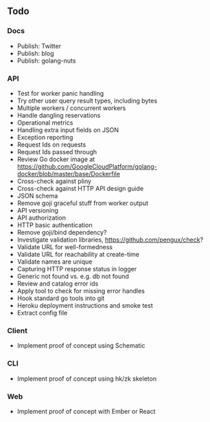 ## Todo

### Docs

* Publish: Twitter
* Publish: blog
* Publish: golang-nuts

### API

* Test for worker panic handling
* Try other user query result types, including bytes
* Multiple workers / concurrent workers
* Handle dangling reservations
* Operational metrics
* Handling extra input fields on JSON
* Exception reporting
* Request Ids on requests
* Request Ids passed through
* Review Go docker image at https://github.com/GoogleCloudPlatform/golang-docker/blob/master/base/Dockerfile
* Cross-check against pliny
* Cross-check against HTTP API design guide
* JSON schema
* Remove goji graceful stuff from worker output
* API versioning
* API authorization
* HTTP basic authentication
* Remove goji/bind dependency?
* Investigate validation libraries, https://github.com/pengux/check?
* Validate URL for well-formedness
* Validate URL for reachability at create-time
* Validate names are unique
* Capturing HTTP response status in logger
* Generic not found vs. e.g. db not found
* Review and catalog error ids
* Apply tool to check for missing error handles
* Hook standard go tools into git
* Heroku deployment instructions and smoke test
* Extract config file

### Client

* Implement proof of concept using Schematic

### CLI

* Implement proof of concept using hk/zk skeleton

### Web

* Implement proof of concept with Ember or React
